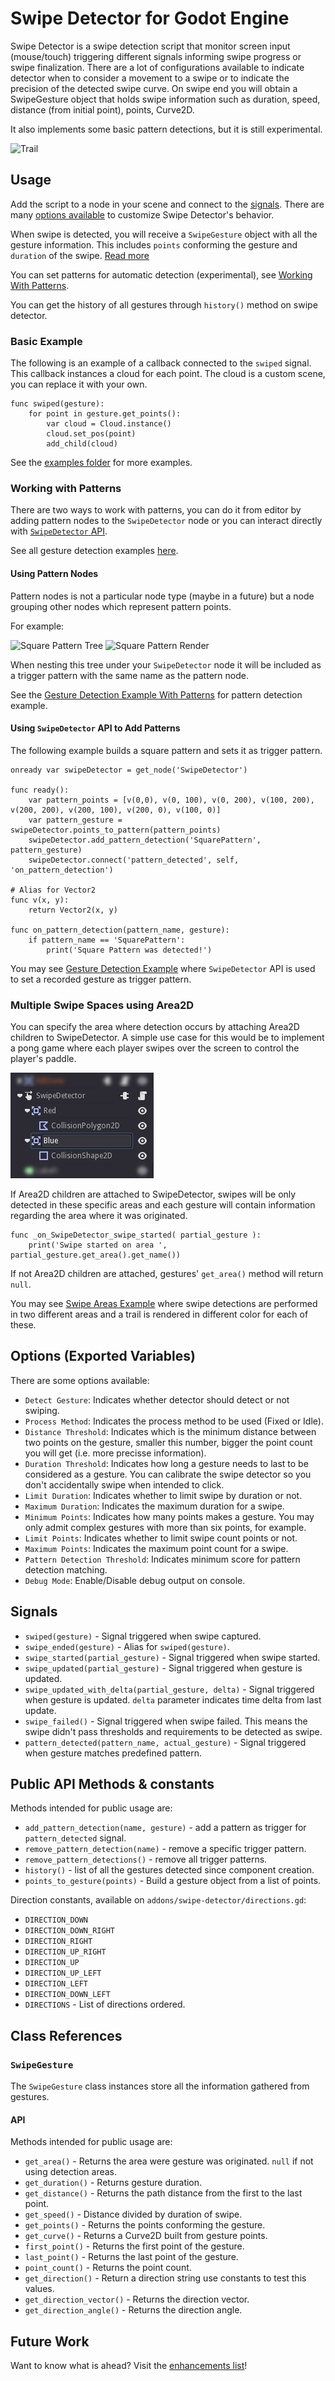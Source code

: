 # Swipe Detector for Godot Engine
Swipe Detector is a swipe detection script that monitor screen input
(mouse/touch) triggering different signals informing swipe progress
or swipe finalization. There are a lot of configurations available
to indicate detector when to consider a movement to a swipe or to
indicate the precision of the detected swipe curve. On swipe end you
will obtain a ﻿SwipeGesture﻿ object that holds swipe information such
as duration, speed, distance (from initial point), points, Curve2D.

It also implements some basic pattern detections, but it is still
experimental.

![Trail](https://github.com/arypbatista/godot-swipe-detector/blob/master/docs/images/trail.png?raw=true)

## Usage

Add the script to a node in your scene and connect to the [signals](#signals).
There are many [options available](#options-exported-variables) to customize Swipe Detector's behavior.

When swipe is detected, you will receive a `SwipeGesture` object with all
the gesture information. This includes `points` conforming the gesture
and `duration` of the swipe. [Read more](#swipegesture)

You can set patterns for automatic detection (experimental), see [Working With Patterns](#working-with-patterns).

You can get the history of all gestures through `history()` method on swipe
detector.

### Basic Example

The following is an example of a callback connected to the `swiped` signal.
This callback instances a cloud for each point. The cloud is a custom scene,
you can replace it with your own.

```GDScript
func swiped(gesture):
	for point in gesture.get_points():
		var cloud = Cloud.instance()
		cloud.set_pos(point)
		add_child(cloud)
```

See the [examples folder](./examples) for more examples.

### Working with Patterns

There are two ways to work with patterns, you can do it from editor by adding pattern nodes
to the `SwipeDetector` node or you can interact directly with [`SwipeDetector` API](#public-api-methods).

See all gesture detection examples [here](./examples/gesture-detection/).

#### Using Pattern Nodes

Pattern nodes is not a particular node type (maybe in a future) but a node grouping other nodes which
represent pattern points.

For example:

![Square Pattern Tree](https://github.com/arypbatista/godot-swipe-detector/blob/master/docs/images/square-pattern-tree.png?raw=true)
![Square Pattern Render](https://github.com/arypbatista/godot-swipe-detector/blob/master/docs/images/square-pattern-render.png?raw=true)

When nesting this tree under your `SwipeDetector` node it will be included as a trigger pattern with the same name as the pattern node.

See the [Gesture Detection Example With Patterns](./examples/gesture-detection/gesture_detection_with_patterns_example.tscn) for pattern detection example.

#### Using `SwipeDetector` API to Add Patterns

The following example builds a square pattern and sets it as trigger pattern.

```GDScript
onready var swipeDetector = get_node('SwipeDetector')

func ready():
    var pattern_points = [v(0,0), v(0, 100), v(0, 200), v(100, 200), v(200, 200), v(200, 100), v(200, 0), v(100, 0)]
    var pattern_gesture = swipeDetector.points_to_pattern(pattern_points)
    swipeDetector.add_pattern_detection('SquarePattern', pattern_gesture)
    swipeDetector.connect('pattern_detected', self, 'on_pattern_detection')

# Alias for Vector2
func v(x, y):
    return Vector2(x, y)

func on_pattern_detection(pattern_name, gesture):
    if pattern_name == 'SquarePattern':
        print('Square Pattern was detected!')

```

You may see [Gesture Detection Example](./examples/gesture-detection/gesture_detection_example.tscn) where `SwipeDetector` API is used
to set a recorded gesture as trigger pattern.

### Multiple Swipe Spaces using Area2D

You can specify the area where detection occurs by attaching Area2D 
children to SwipeDetector. A simple use case for this would be to
implement a pong game where each player swipes over the screen to
control the player's paddle.

![Area2D Children](./docs/images/swipeareas.png)

If Area2D children are attached to SwipeDetector, swipes will be only
detected in these specific areas and each gesture will contain information
regarding the area where it was originated.

```GDScript
func _on_SwipeDetector_swipe_started( partial_gesture ):
    print('Swipe started on area ', partial_gesture.get_area().get_name()) 
```

If not Area2D children are attached, gestures' `get_area()` method will return `null`.

You may see [Swipe Areas Example](./examples/swipe-areas/swipe_areas_example.tscn) where swipe detections are performed in two different areas and a trail is rendered in different color for each of these.




## Options (Exported Variables)

There are some options available:

- `Detect Gesture`: Indicates whether detector should detect or not swiping.
- `Process Method`: Indicates the process method to be used (Fixed or Idle).
- `Distance Threshold`: Indicates which is the minimum distance between two
points on the gesture, smaller this number, bigger the point count you will get
(i.e. more precisse information).
- `Duration Threshold`: Indicates how long a gesture needs to last to be
considered as a gesture. You can calibrate the swipe detector so you don't
accidentally swipe when intended to click.
- `Limit Duration`: Indicates whether to limit swipe by duration or not.
- `Maximum Duration`: Indicates the maximum duration for a swipe.
- `Minimum Points`: Indicates how many points makes a gesture. You may only
admit complex gestures with more than six points, for example.
- `Limit Points`: Indicates whether to limit swipe count points or not.
- `Maximum Points`: Indicates the maximum point count for a swipe.
- `Pattern Detection Threshold`: Indicates minimum score for pattern detection matching.
- `Debug Mode`: Enable/Disable debug output on console.


## Signals

- `swiped(gesture)` - Signal triggered when swipe captured.
- `swipe_ended(gesture)` - Alias for `swiped(gesture)`.
- `swipe_started(partial_gesture)` - Signal triggered when swipe started.
- `swipe_updated(partial_gesture)` - Signal triggered when gesture is updated.
- `swipe_updated_with_delta(partial_gesture, delta)` - Signal triggered when gesture is updated. `delta` parameter indicates time delta from last update.
- `swipe_failed()` - Signal triggered when swipe failed. This means the swipe didn't pass thresholds and requirements to be detected as swipe.
- `pattern_detected(pattern_name, actual_gesture)` - Signal triggered when gesture matches predefined pattern.


## Public API Methods & constants

Methods intended for public usage are:

- `add_pattern_detection(name, gesture)` - add a pattern as trigger for `pattern_detected` signal.
- `remove_pattern_detection(name)` - remove a specific trigger pattern.
- `remove_pattern_detections()` - remove all trigger patterns.
- `history()` - list of all the gestures detected since component creation.
- `points_to_gesture(points)` - Build a gesture object from a list of points.

Direction constants, available on `addons/swipe-detector/directions.gd`:

- `DIRECTION_DOWN`
- `DIRECTION_DOWN_RIGHT`
- `DIRECTION_RIGHT`
- `DIRECTION_UP_RIGHT`
- `DIRECTION_UP`
- `DIRECTION_UP_LEFT`
- `DIRECTION_LEFT`
- `DIRECTION_DOWN_LEFT`
- `DIRECTIONS` - List of directions ordered.

## Class References

### `SwipeGesture`

The `SwipeGesture` class instances store all the information gathered from gestures.

#### API

Methods intended for public usage are:

- `get_area()` - Returns the area were gesture was originated. `null` if not
                 using detection areas.
- `get_duration()` - Returns gesture duration.
- `get_distance()` - Returns the path distance from the first to the last point.
- `get_speed()` - Distance divided by duration of swipe.
- `get_points()` - Returns the points conforming the gesture.
- `get_curve()` - Returns a Curve2D built from gesture points.
- `first_point()` - Returns the first point of the gesture.
- `last_point()` - Returns the last point of the gesture.
- `point_count()` - Returns the point count.
- `get_direction()` - Return a direction string use constants to test this values.
- `get_direction_vector()` - Returns the direction vector.
- `get_direction_angle()` - Returns the direction angle.

## Future Work

Want to know what is ahead? Visit the [enhancements list](../../labels/enhancement)!
